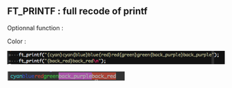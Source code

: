 FT_PRINTF : full recode of printf
----------------------------------------------------------------------------------------------------------------------------
Optionnal function :

Color :


![alt text](https://github.com/juthomas/FT_PRINTF/blob/master/.img/call.png)

![alt text](https://github.com/juthomas/FT_PRINTF/blob/master/.img/output.png)
